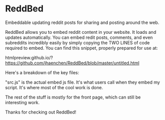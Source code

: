 # ReddBed
Embeddable updating reddit posts for sharing and posting around the web.

ReddBed allows you to embed reddit content in your website. It loads and updates automatically. You can embed redit posts, comments, and even subreddits incredibly easily by simply copying the TWO LINES of code required to embed. You can find this snippet, properly prepared for use at:

htmlpreview.github.io/?https://github.com/jhaenchen/ReddBed/blob/master/untitled.html

Here's a breakdown of the key files:

"src.js" is the actual embed js file. It's what users call when they embed my script. It's where most of the cool work is done.

The rest of the stuff is mostly for the front page, which can still be interesting work.

Thanks for checking out ReddBed!
